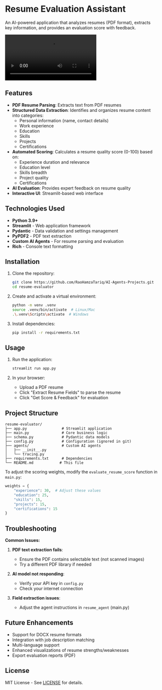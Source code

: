 # Resume Evaluation Assistant

An AI-powered application that analyzes resumes (PDF format), extracts key information, and provides an evaluation score with feedback.

<video src="resume_evalutor_agent_demo.webm" autoplay controls></video>



## Features

- **PDF Resume Parsing**: Extracts text from PDF resumes
- **Structured Data Extraction**: Identifies and organizes resume content into categories:
  - Personal information (name, contact details)
  - Work experience
  - Education
  - Skills
  - Projects
  - Certifications
- **Automated Scoring**: Calculates a resume quality score (0-100) based on:
  - Experience duration and relevance
  - Education level
  - Skills breadth
  - Project quality
  - Certifications
- **AI Evaluation**: Provides expert feedback on resume quality
- **Interactive UI**: Streamlit-based web interface

## Technologies Used

- **Python 3.9+**
- **Streamlit** - Web application framework
- **Pydantic** - Data validation and settings management
- **PyPDF2** - PDF text extraction
- **Custom AI Agents** - For resume parsing and evaluation
- **Rich** - Console text formatting

## Installation

1. Clone the repository:
   ```bash
   git clone https://github.com/RaoHamzaTariq/AI-Agents-Projects.git
   cd resume-evaluator
   ```
2. Create and activate a virtual environment:

    ```bash
    python -m venv .venv
    source .venv/bin/activate  # Linux/Mac
    .\.venv\Scripts\activate  # Windows
    ```
3. Install dependencies:

    ```bash
    pip install -r requirements.txt
    ```

## Usage
1. Run the application:

    ```bash
    streamlit run app.py
    ```

2. In your browser:

    - Upload a PDF resume
    - Click "Extract Resume Fields" to parse the resume
    - Click "Get Score & Feedback" for evaluation

## Project Structure

```text
resume-evaluator/
├── app.py                # Streamlit application
├── main.py               # Core business logic
├── schema.py             # Pydantic data models
├── config.py             # Configuration (ignored in git)
├── agents/               # Custom AI agents
│   ├── __init__.py
│   └── tracing.py
├── requirements.txt      # Dependencies
└── README.md            # This file

```

To adjust the scoring weights, modify the `evaluate_resume_score` function in `main.py`:

```python
weights = {
    "experience": 30,  # Adjust these values
    "education": 25,
    "skills": 15,
    "projects": 15,
    "certifications": 15
}
```

## Troubleshooting

**Common Issues:**

1. **PDF text extraction fails**:
   - Ensure the PDF contains selectable text (not scanned images)
   - Try a different PDF library if needed

2. **AI model not responding**:
   - Verify your API key in `config.py`
   - Check your internet connection

3. **Field extraction issues**:
   - Adjust the agent instructions in `resume_agent` (main.py)

## Future Enhancements

- Support for DOCX resume formats
- Integration with job description matching
- Multi-language support
- Enhanced visualizations of resume strengths/weaknesses
- Export evaluation reports (PDF)

## License

MIT License - See [LICENSE](LICENSE) for details.